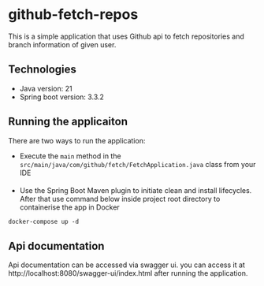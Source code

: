 # github-fetch-repos

This is a simple application that uses Github api to fetch repositories and branch information of given user.

## Technologies

* Java version: 21
* Spring boot version: 3.3.2

## Running the applicaiton

There are two ways to run the application:

* Execute the `main` method in the `src/main/java/com/github/fetch/FetchApplication.java` class from your IDE
####
* Use the Spring Boot Maven plugin to initiate clean and install lifecycles. After that use command below 
inside project root directory to containerise the app in Docker

```
docker-compose up -d
```

## Api documentation

Api documentation can be accessed via swagger ui. you can access it at http://localhost:8080/swagger-ui/index.html after running the application.